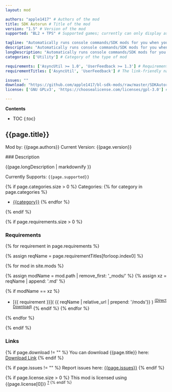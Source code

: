 ```yaml
---
layout: mod

authors: "apple1417" # Authors of the mod
title: SDK Autorun # Title of the mod
version: "1.5" # Version of the mod
supported: "BL2 + TPS" # Supported games; currently can only display as "BL2", "BL2 + TPS", or "TPS"

tagline: "Automatically runs console commands/SDK mods for you when you reach the main menu." # A short description of the mod itself.
description: "Automatically runs console commands/SDK mods for you when you reach the main menu." # This is set in order to keep the SEO proper
longDescription: "Automatically runs console commands/SDK mods for you when you reach the main menu. Configurable entirely through an in game menu.\n\nNote that if you get stuck in a crash loop, you can disable this by deleting the `settings.json` that gets created in the mod directory." # Description of what the mod can do
categories: ['Utility'] # Category of the type of mod

requirements: ['AsyncUtil >= 1.0', 'UserFeedback >= 1.3'] # Requirements for the given mod
requirementTitles: ['AsyncUtil', 'UserFeedback'] # The link-friendly name of the requirements

issues: ""
download: "https://github.com/apple1417/bl-sdk-mods/raw/master/SDKAutorun/SDKAutorun.zip"
license: ['GNU GPLv3', 'https://choosealicense.com/licenses/gpl-3.0'] # License name, link about the license from https://choosealicense.com/

---
```

**Contents**
* TOC
{:toc}

## {{page.title}}

Mod by: {{page.authors}}
Current Version: {{page.version}}

<p></p>
### Description

{{page.longDescription | markdownify }}

Currently Supports: `{{page.supported}}`

{% if page.categories.size > 0 %}
Categories:
{% for category in page.categories %}
  * [{{category}}](/types/{{category}})
{% endfor %}
<p></p>
{% endif %}

{% if page.requirements.size > 0 %}
### Requirements

{% for requirement in page.requirements %}

{% assign reqName = page.requirementTitles[forloop.index0] %}

{% for mod in site.mods %}

{% assign modName = mod.path | remove_first: '_mods/' %}
{% assign xz = reqName | append: '.md' %}

{% if modName == xz %}
* [{{ requirement }}]( {{ reqName | relative_url | prepend: '/mods'}} ) <sup>[(Direct Download)]({{mod.download}})</sup>
{% endif %}
{% endfor %}

{% endfor %}
<p></p>
{% endif %}

### Links

{% if page.download != "" %}
You can download {{page.title}} here: [Download Link]({{page.download}})
{% endif %}

{% if page.issues != "" %}
Report issues here: [{{page.issues}}]({{page.issues}})
{% endif %}

{% if page.license.size > 0 %}
This mod is licensed using {{page.license[0]}} <sup>[?]({{page.license[1]}})
{% endif %}